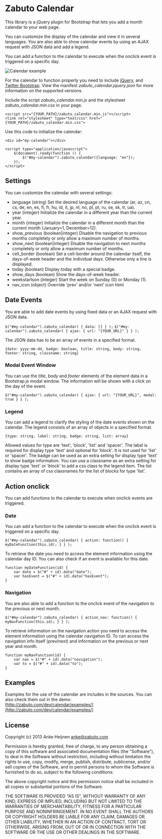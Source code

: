 Zabuto Calendar
=======

This library is a jQuery plugin for Bootstrap that lets you add a month calendar to your web page.

You can customize the display of the calendar and view it in several languages.
You are also able to show calendar events by using an AJAX request with JSON data and add a legend.

You can add a function to the calendar to execute when the onclick event is triggered on a specific day.

![Calendar example](http://zabuto.com/dev/calendar/examples/example.jpg)

For the calendar to function properly you need to include [jQuery](http://jquery.com/), and [Twitter Bootstrap](http://getbootstrap.com).
View the manifest *zabuto_calendar.jquery.json* for more information on the supported versions.

Include the script *zabuto_calendar.min.js* and the stylesheet *zabuto_calendar.min.css* in your page.

    <script src="{YOUR_PATH}/zabuto_calendar.min.js"></script>
    <link rel="stylesheet" type="text/css" href="{YOUR_PATH}/zabuto_calendar.min.css">

Use this code to initialize the calendar:

    <div id="my-calendar"></div>

    <script type="application/javascript">
        $(document).ready(function () {
            $("#my-calendar").zabuto_calendar({language: "en"});
        });
    </script>

## Settings
You can customize the calendar with several settings:

* language      (string)            Set the desired language of the calendar (ar, az, cn, cs, de, en, es, fi, fr, hu, id, it, jp, nl, no, pl, pt, ru, se, sk, tr, ua).
* year 	        (integer) 	        Initialize the calendar in a different year than the current year.
* month 	    (integer)	        Initialize the calendar in a different month than the current month (January=1, December=12).
* show_previous (boolean|integer) 	Disable the navigation to previous months completely or only allow a maximum number of months.
* show_next 	(boolean|integer) 	Disable the navigation to next months completely or only allow a maximum number of months.
* cell_border 	(boolean) 	        Set a cell-border around the calendar itself, the days-of-week header and the individual days. Otherwise only a line is displayed.
* today 	    (boolean) 	        Display today with a special badge.
* show_days 	(boolean) 	        Show the days-of-week header.
* weekstartson 	(integer) 	        Start the week on Sunday (0) or Monday (1).
* nav_icon 	    (object)  	        Override 'prev' and/or 'next' icon html

## Date Events
You are able to add date events by using fixed data or an AJAX request with JSON data.

```$("#my-calendar").zabuto_calendar( { data: [] } );```
```$("#my-calendar").zabuto_calendar( { ajax: { url: "{YOUR_URL}" } } );```

The JSON data has to be an array of events in a specified format.

```{date: yyyy-mm-dd, badge: boolean, title: string, body: string, footer: string, classname: string}```

### Modal Event Window
You can use the *title*, *body* and *footer* elements of the element data in a Bootstrap.js modal window.
The information will be shown with a click on the day of the event.

```$("#my-calendar").zabuto_calendar( { ajax: { url: "{YOUR_URL}", modal: true } } );```

### Legend
You can add a legend to clarify the styling of the date events shown on the calendar.
The legend consists of an array of objects in a specified format.

```{type: string, label: string, badge: string, list: array}```

Allowed values for type are 'text', 'block', 'list' and 'spacer'.
The label is required for display type 'text' and optional for 'block'. It is not used for 'list' or 'spacer'.
The badge can be used as an extra setting for display type 'text' to show badge information.
You can use a classname as an extra setting for display type 'text' or 'block' to add a css class to the legend item.
The list contains an array of css classnames for the list of blocks for type 'list'.

## Action onclick

You can add functions to the calendar to execute when onclick events are triggered.

### Date
You can add a function to the calendar to execute when the onclick event is triggered on a specific day.

```$("#my-calendar").zabuto_calendar( { action: function() { myDateFunction(this.id); } } );```

To retrieve the date you need to access the element information using the calendar day ID. You can also check if an event is available for this date.

    function myDateFunction(id) {
        var date = $("#" + id).data("date");
        var hasEvent = $("#" + id).data("hasEvent");
    }

### Navigation
You are also able to add a function to the onclick event of the navigation to the previous or next month.

```$("#my-calendar").zabuto_calendar( { action_nav: function() { myNavFunction(this.id); } } );```

To retrieve information on the navigation action you need to access the element information using the calendar navigation ID. To can access the navigation info itself (prev/next) and information on the previous or next year and month.

    function myNavFunction(id) {
        var nav = $("#" + id).data("navigation");
        var to = $("#" + id).data("to");
    }


## Examples
Examples for the use of the calendar are includes in the sources.
You can also check them out in the demo: [http://zabuto.com/dev/calendar/examples/](http://zabuto.com/dev/calendar/examples/)


## License
Copyright (c) 2013 Anke Heijnen <anke@zabuto.com>

Permission is hereby granted, free of charge, to any person
obtaining a copy of this software and associated documentation
files (the "Software"), to deal in the Software without
restriction, including without limitation the rights to use,
copy, modify, merge, publish, distribute, sublicense, and/or sell
copies of the Software, and to permit persons to whom the
Software is furnished to do so, subject to the following
conditions:

The above copyright notice and this permission notice shall be
included in all copies or substantial portions of the Software.

THE SOFTWARE IS PROVIDED "AS IS", WITHOUT WARRANTY OF ANY KIND,
EXPRESS OR IMPLIED, INCLUDING BUT NOT LIMITED TO THE WARRANTIES
OF MERCHANTABILITY, FITNESS FOR A PARTICULAR PURPOSE AND
NONINFRINGEMENT. IN NO EVENT SHALL THE AUTHORS OR COPYRIGHT
HOLDERS BE LIABLE FOR ANY CLAIM, DAMAGES OR OTHER LIABILITY,
WHETHER IN AN ACTION OF CONTRACT, TORT OR OTHERWISE, ARISING
FROM, OUT OF OR IN CONNECTION WITH THE SOFTWARE OR THE USE OR
OTHER DEALINGS IN THE SOFTWARE.
